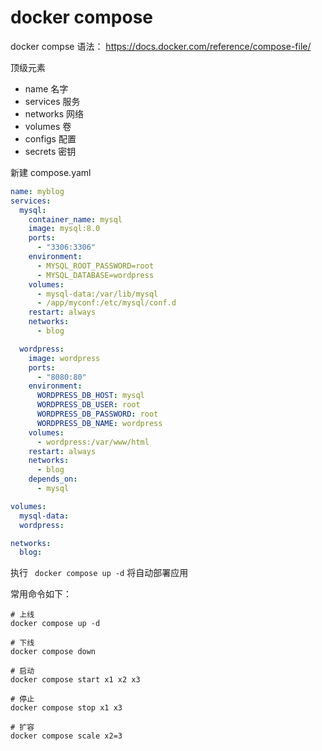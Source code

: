 # docker compose

docker compse 语法： https://docs.docker.com/reference/compose-file/

顶级元素

- name 名字
- services 服务
- networks 网络
- volumes 卷
- configs 配置
- secrets 密钥

新建 compose.yaml

```yaml
name: myblog
services: 
  mysql: 
    container_name: mysql
    image: mysql:8.0
    ports:
      - "3306:3306"
    environment:
      - MYSQL_ROOT_PASSWORD=root
      - MYSQL_DATABASE=wordpress
    volumes:
      - mysql-data:/var/lib/mysql
      - /app/myconf:/etc/mysql/conf.d
    restart: always
    networks:
      - blog

  wordpress:
    image: wordpress
    ports:
      - "8080:80"
    environment:
      WORDPRESS_DB_HOST: mysql
      WORDPRESS_DB_USER: root
      WORDPRESS_DB_PASSWORD: root
      WORDPRESS_DB_NAME: wordpress
    volumes:
      - wordpress:/var/www/html
    restart: always
    networks:
      - blog
    depends_on:
      - mysql

volumes:
  mysql-data:
  wordpress:

networks:
  blog:
```

执行 ` docker compose up -d`  将自动部署应用

常用命令如下：

```shell
# 上线
docker compose up -d

# 下线
docker compose down

# 启动
docker compose start x1 x2 x3

# 停止
docker compose stop x1 x3

# 扩容
docker compose scale x2=3
```

